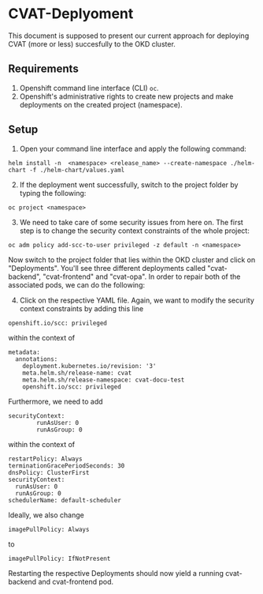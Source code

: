 # CVAT-Deplyoment

This document is supposed to present our current approach for deploying CVAT (more or less) succesfully to the OKD cluster.

## Requirements

1. Openshift command line interface (CLI) `oc`.
2. Openshift's administrative rights to create new projects and make deployments on the created project (namespace).

## Setup

1. Open your command line interface and apply the following command:

```
helm install -n  <namespace> <release_name> --create-namespace ./helm-chart -f ./helm-chart/values.yaml
```

2. If the deployment went successfully, switch to the project folder by typing the following:

```
oc project <namespace>
```

3. We need to take care of some security issues from here on. The first step is to change the security context constraints of the whole project:

```
oc adm policy add-scc-to-user privileged -z default -n <namespace>
```
Now switch to the project folder that lies within the OKD cluster and click on "Deployments". You'll see three different deployments called "cvat-backend", "cvat-frontend" and "cvat-opa". In order to repair both of the associated pods, we can do the following:

4. Click on the respective YAML file. Again, we want to modify the security context constraints by adding this line
```
openshift.io/scc: privileged
```
within the context of 
```
metadata:
  annotations:
    deployment.kubernetes.io/revision: '3'
    meta.helm.sh/release-name: cvat
    meta.helm.sh/release-namespace: cvat-docu-test
    openshift.io/scc: privileged
```
Furthermore, we need to add
```
securityContext:
        runAsUser: 0
        runAsGroup: 0
```
within the context of
```
restartPolicy: Always
terminationGracePeriodSeconds: 30
dnsPolicy: ClusterFirst
securityContext:
  runAsUser: 0
  runAsGroup: 0
schedulerName: default-scheduler
```
Ideally, we also change
```
imagePullPolicy: Always
```
to
```
imagePullPolicy: IfNotPresent
```
Restarting the respective Deployments should now yield a running cvat-backend and cvat-frontend pod.

